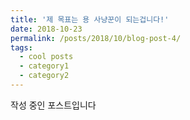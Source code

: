 ```yaml
---
title: '제 목표는 용 사냥꾼이 되는겁니다!'
date: 2018-10-23
permalink: /posts/2018/10/blog-post-4/
tags:
  - cool posts
  - category1
  - category2
---
```


작성 중인 포스트입니다

